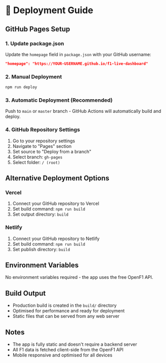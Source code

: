 # 🚀 Deployment Guide

## GitHub Pages Setup

### 1. Update package.json
Update the `homepage` field in `package.json` with your GitHub username:
```json
"homepage": "https://YOUR-USERNAME.github.io/f1-live-dashboard"
```

### 2. Manual Deployment
```bash
npm run deploy
```

### 3. Automatic Deployment (Recommended)
Push to `main` or `master` branch - GitHub Actions will automatically build and deploy.

### 4. GitHub Repository Settings
1. Go to your repository settings
2. Navigate to "Pages" section
3. Set source to "Deploy from a branch"
4. Select branch: `gh-pages`
5. Select folder: `/ (root)`

## Alternative Deployment Options

### Vercel
1. Connect your GitHub repository to Vercel
2. Set build command: `npm run build`
3. Set output directory: `build`

### Netlify
1. Connect your GitHub repository to Netlify
2. Set build command: `npm run build` 
3. Set publish directory: `build`

## Environment Variables
No environment variables required - the app uses the free OpenF1 API.

## Build Output
- Production build is created in the `build/` directory
- Optimised for performance and ready for deployment
- Static files that can be served from any web server

## Notes
- The app is fully static and doesn't require a backend server
- All F1 data is fetched client-side from the OpenF1 API
- Mobile responsive and optimised for all devices
